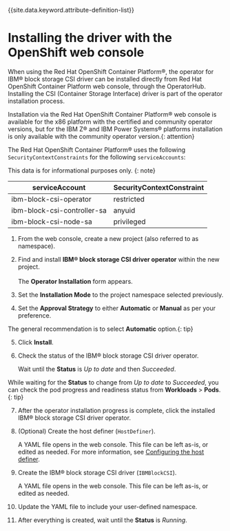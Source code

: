 
{{site.data.keyword.attribute-definition-list}}

# Installing the driver with the OpenShift web console

When using the Red Hat OpenShift Container Platform®, the operator for IBM® block storage CSI driver can be installed directly from Red Hat OpenShift Container Platform web console, through the OperatorHub. Installing the CSI (Container Storage Interface) driver is part of the operator installation process.

Installation via the Red Hat OpenShift Container Platform® web console is available for the x86 platform with the certified and community operator versions, but for the IBM Z® and IBM Power Systems® platforms installation is only available with the community operator version.{: attention}

The Red Hat OpenShift Container Platform® uses the following `SecurityContextConstraints` for the following `serviceAccounts`:

This data is for informational purposes only. {: note}

|serviceAccount|SecurityContextConstraint|
|--------------|-------------------------|
|ibm-block-csi-operator|restricted|
|ibm-block-csi-controller-sa|anyuid|
|ibm-block-csi-node-sa|privileged|

1. From the web console, create a new project (also referred to as namespace).

2. Find and install **IBM® block storage CSI driver operator** within the new project.<br /><br />The **Operator Installation** form appears.

3. Set the **Installation Mode** to the project namespace selected previously.

4. Set the **Approval Strategy** to either **Automatic** or **Manual** as per your preference.

The general recommendation is to select **Automatic** option.{: tip}

5. Click **Install**.

6. Check the status of the IBM® block storage CSI driver operator.

    Wait until the **Status** is _Up to date_ and then _Succeeded_.

While waiting for the **Status** to change from _Up to date_ to _Succeeded_, you can check the pod progress and readiness status from **Workloads** > **Pods**.{: tip}

7. After the operator installation progress is complete, click the installed IBM® block storage CSI driver operator.

8. (Optional) Create the host definer (`HostDefiner`).

    A YAML file opens in the web console. This file can be left as-is, or edited as needed. For more information, see [Configuring the host definer](../configuration/configuring_hostdefiner.md).

9. Create the IBM® block storage CSI driver (`IBMBlockCSI`).

    A YAML file opens in the web console. This file can be left as-is, or edited as needed.

10. Update the YAML file to include your user-defined namespace.

11. After everything is created, wait until the **Status** is _Running_.


